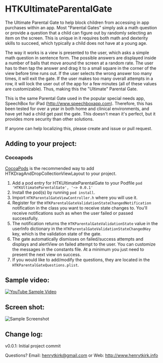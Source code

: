 HTKUltimateParentalGate
=======================

The Ultimate Parental Gate to help block children from accessing in app purchases within an app. Most "Parental Gates" simply ask a math question or provide a question that a child can figure out by randomly selecting an item on the screen. This is unique in it requires both math and dexterity skills to succeed, which typically a child does not have at a young age. 

The way it works is a view is presented to the user, which asks a simple math question in sentence form. The possible answers are displayed inside a number of balls that move around the screen at a random rate. The user has to then tap the answer and drag it to a small square in the corner of the view before time runs out. If the user selects the wrong answer too many times, it will exit the gate. If the user makes too many overall attempts in a row, it will lock the user out of the app for a few minutes (all of these values are customizable). Thus, making this the "Ultimate" Parental Gate.

This is the same Parental Gate used in the popular special needs app, SpeechBox for iPad (http://www.speechboxapp.com). Therefore, this has been tested for over a year in both home and clinical environments, and have yet had a child get past the gate. This doesn't mean it's perfect, but it provides more security than other solutions.

If anyone can help localizing this, please create and issue or pull request.

## Adding to your project:
### Cocoapods

[CocoaPods](http://cocoapods.org) is the recommended way to add HTKDragAndDropCollectionViewLayout to your project.

1. Add a pod entry for HTKUltimateParentalGate to your Podfile `pod 'HTKUltimateParentalGate', '~> 0.0.1'`
2. Install the pod(s) by running `pod install`.
3. Import `HTKParentalGateViewController.h` where you will use it.
4. Register for the `HTKParentalGateValidationStateChangedNotification` notification in the class you want to receive state changes to. You'll receive notifications such as when the user failed or passed successfully.
5. The notification returns the `HTKParentalGateValidationState` value in the userInfo dictionary in the `HTKParentalGateValidationStateChangedKey` key, which is the  validation state of the gate.
6. The gate automatically dismisses on failed/success attempts and displays and alertView on failed attempt to the user. You can customize the messages in the constants file. At a minimum you just need to present the next view on success.
7. If you would like to add/modify the questions, they are located in the `HTKParentalGateQuestions.plist`.

## Sample video:

[![YouTube Sample Video](http://img.youtube.com/vi/S8rUR_iQRPY/0.jpg)](http://www.youtube.com/watch?v=S8rUR_iQRPY)

## Screen shot:

![Sample Screenshot](http://htk-github.s3.amazonaws.com/HTKUltimateParentalGateSS1.png)

## Change log:
v0.0.1: Initial project commit

Questions? Email: henrytkirk@gmail.com or Web: http://www.henrytkirk.info
